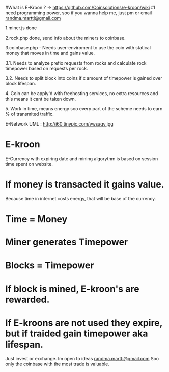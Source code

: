 #What is E-Kroon ? -> https://github.com/Coinsolutions/e-kroon/wiki
#I need programming power, soo if you wanna help me, just pm or email randma.martti@gmail.com <p>
1.miner.js done<p>
2.rock.php done, send info about the miners to coinbase.<p>
3.coinbase.php - Needs user-enviroment to use the coin with statical money that moves in time and gains value.<p>
  3.1. Needs to analyze prefix requests from rocks and calculate rock timepower based on requests per rock.<p>
  3.2. Needs to split block into coins if x amount of timepower is gained over block lifespan.<p>
4. Coin can be apply'd with freehosting services, no extra resources and this means it cant be taken down.<p>
5. Work in time, means energy soo every part of the scheme needs to earn % of transmited traffic.<p>

E-Network UML : http://i60.tinypic.com/vwsaqv.jpg<p>

# E-kroon
E-Currency with expiring date and mining algorythm is based on session time spent on website.
# If money is transacted it gains value.
Because time in internet costs energy, that will be base of the currency.
# Time = Money
# Miner generates Timepower
# Blocks = Timepower
# If block is mined, E-kroon's are rewarded.
# If E-kroons are not used they expire, but if traided gain timepower aka lifespan.
Just invest or exchange.
Im open to ideas randma.martti@gmail.com
Soo only the coinbase with the most trade is valuable.
